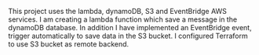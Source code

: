 This project uses the lambda, dynamoDB, S3 and EventBridge AWS services.
I am creating a lambda function which save a message in the dynamoDB database.
In addition I have implemented an EventBridge event, trigger automatically to save data in the S3 bucket.
I configured Terraform to use S3 bucket as remote backend.